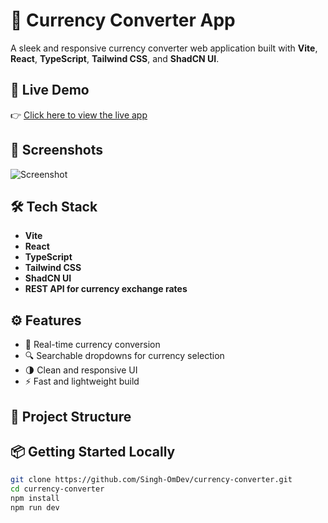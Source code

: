 # 💱 Currency Converter App

A sleek and responsive currency converter web application built with **Vite**, **React**, **TypeScript**, **Tailwind CSS**, and **ShadCN UI**.

## 🚀 Live Demo

👉 [Click here to view the live app](https://currency-converter-nine-olive.vercel.app/)

## 📸 Screenshots

![Screenshot](https://currency-converter-nine-olive.vercel.app/og-image.png)

## 🛠 Tech Stack

- **Vite**
- **React**
- **TypeScript**
- **Tailwind CSS**
- **ShadCN UI**
- **REST API for currency exchange rates**

## ⚙️ Features

- 💱 Real-time currency conversion
- 🔍 Searchable dropdowns for currency selection
- 🌗 Clean and responsive UI
- ⚡ Fast and lightweight build

## 📁 Project Structure
 
## 📦 Getting Started Locally

```bash
git clone https://github.com/Singh-OmDev/currency-converter.git
cd currency-converter
npm install
npm run dev


